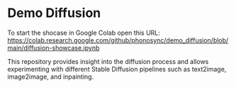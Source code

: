 # Demo Diffusion

To start the shocase in Google Colab open this URL: https://colab.research.google.com/github/phonosync/demo_diffusion/blob/main/diffusion-showcase.ipynb

This repository provides insight into the diffusion process and allows experimenting with different Stable Diffusion pipelines such as text2image, image2image, and inpainting.